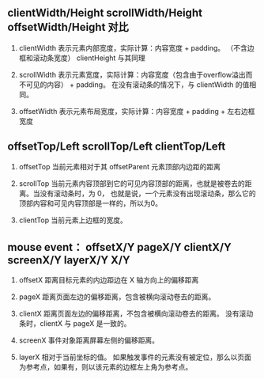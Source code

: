 ## clientWidth/Height scrollWidth/Height offsetWidth/Height 对比

1. clientWidth 
  表示元素内部宽度，实际计算：内容宽度 + padding。 （不含边框和滚动条宽度）
  clientHeight 与其同理

2. scrollWidth
  表示元素宽度，实际计算：内容宽度（包含由于overflow溢出而不可见的内容） + padding。
  在没有滚动条的情况下，与 clientWidth 的值相同。

3. offsetWidth
  表示元素布局宽度，实际计算：内容宽度 + padding + 左右边框宽度

## offsetTop/Left scrollTop/Left clientTop/Left

1. offsetTop
  当前元素相对于其 offsetParent 元素顶部内边距的距离

2. scrollTop
  当前元素内容顶部到它的可见内容顶部的距离，也就是被卷去的距离。当没有滚动条时，为 0， 也就是说，一个元素没有出现滚动条，那么它的顶部内容和可见内容顶部是一样的，所以为0。

3. clientTop
  当前元素上边框的宽度。

## mouse event： offsetX/Y pageX/Y clientX/Y screenX/Y layerX/Y X/Y

1. offsetX
  距离目标元素的内边距边在 X 轴方向上的偏移距离

2. pageX
  距离页面左边的偏移距离，包含被横向滚动卷去的距离。

3. clientX
  距离页面左边的偏移距离，不包含被横向滚动卷去的距离。 没有滚动条时，clientX 与 pageX 是一致的。

4. screenX
  事件对象距离屏幕左侧的偏移距离。

5. layerX
  相对于当前坐标的值。
  如果触发事件的元素没有被定位，那么以页面为参考点，如果有，则以该元素的边框左上角为参考点。